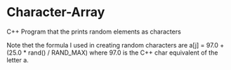 # Character-Array
C++ Program that the prints random elements as characters  

Note thet the formula I used in creating random characters are a[j] = 97.0 + (25.0 * rand() / RAND_MAX) where 97.0 is the C++ char equivalent of the letter a.

